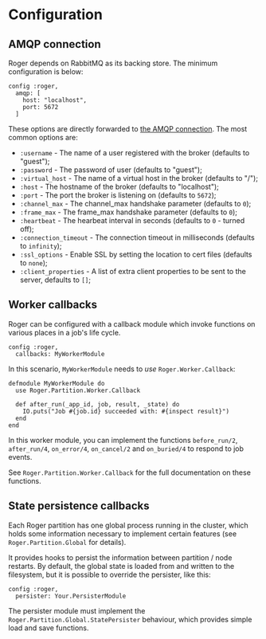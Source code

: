# Configuration


## AMQP connection

Roger depends on RabbitMQ as its backing store. The minimum
configuration is below:

    config :roger,
      amqp: [
        host: "localhost",
        port: 5672
      ]

These options are directly forwarded
to [the AMQP connection](https://hexdocs.pm/amqp/0.1.0/).  The most
common options are:

 * `:username` - The name of a user registered with the broker (defaults to "guest");
 * `:password` - The password of user (defaults to "guest");
 * `:virtual_host` - The name of a virtual host in the broker (defaults to "/");
 * `:host` - The hostname of the broker (defaults to "localhost");
 * `:port` - The port the broker is listening on (defaults to `5672`);
 * `:channel_max` - The channel_max handshake parameter (defaults to `0`);
 * `:frame_max` - The frame_max handshake parameter (defaults to `0`);
 * `:heartbeat` - The hearbeat interval in seconds (defaults to `0` - turned off);
 * `:connection_timeout` - The connection timeout in milliseconds (defaults to `infinity`);
 * `:ssl_options` - Enable SSL by setting the location to cert files (defaults to `none`);
 * `:client_properties` - A list of extra client properties to be sent to the server, defaults to `[]`;


## Worker callbacks

Roger can be configured with a callback module which invoke functions
on various places in a job's life cycle.

    config :roger,
      callbacks: MyWorkerModule

In this scenario, `MyWorkerModule` needs to *use* `Roger.Worker.Callback`:

    defmodule MyWorkerModule do
      use Roger.Partition.Worker.Callback

      def after_run(_app_id, job, result, _state) do
        IO.puts("Job #{job.id} succeeded with: #{inspect result}")
      end
    end

In this worker module, you can implement the functions `before_run/2`,
`after_run/4`, `on_error/4`, `on_cancel/2` and `on_buried/4` to
respond to job events.

See `Roger.Partition.Worker.Callback` for the full documentation on
these functions.



State persistence callbacks
---------------------------

Each Roger partition has one global process running in the cluster,
which holds some information necessary to implement certain features
(see `Roger.Partition.Global` for details).

It provides hooks to persist the information between partition /
node restarts. By default, the global state is loaded from and written
to the filesystem, but it is possible to override the persister, like
this:

    config :roger,
      persister: Your.PersisterModule

The persister module must implement the
`Roger.Partition.Global.StatePersister` behaviour, which provides
simple load and save functions.
